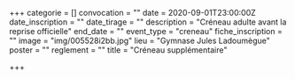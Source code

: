 +++
categorie = []
convocation = ""
date = 2020-09-01T23:00:00Z
date_inscription = ""
date_tirage = ""
description = "Créneau adulte avant la reprise officielle"
end_date = ""
event_type = "creneau"
fiche_inscription = ""
image = "img/005528i2bb.jpg"
lieu = "Gymnase Jules Ladoumègue"
poster = ""
reglement = ""
title = "Créneau supplémentaire"

+++
